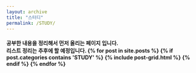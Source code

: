 ```yaml
---
layout: archive
title: "스터디"
permalink: /STUDY/
---
```

<div class="tiles">
<h4>공부한 내용을 정리해서 먼저 올리는 페이지 입니다. <br>
리스트 정리는 추후에 할 예정입니다.
{% for post in site.posts %}
	{% if post.categories contains 'STUDY' %}
    {% include post-grid.html %}
  {% endif %}
{% endfor %}
